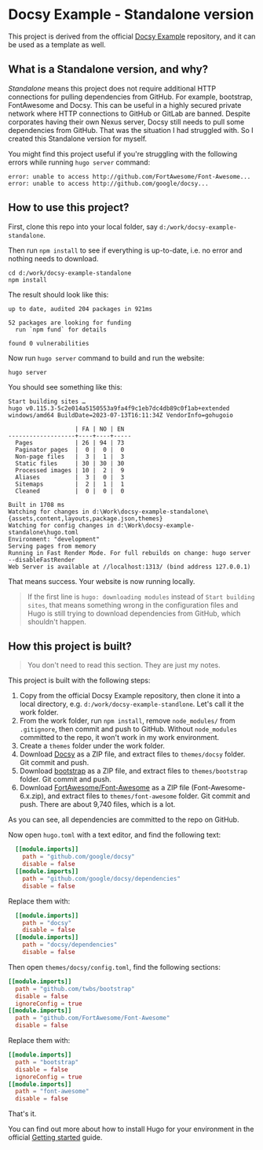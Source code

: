 # Docsy Example - Standalone version

This project is derived from the official [Docsy Example](https://github.com/google/docsy-example) repository, and it can be used as a template as well.

## What is a Standalone version, and why?

*Standalone* means this project does not require additional HTTP connections for pulling dependencies from GitHub. For example, bootstrap, FontAwesome and Docsy. This can be useful in a highly secured private network where HTTP connections to GitHub or GitLab are banned. Despite corporates having their own Nexus server, Docsy still needs to pull some dependencies from GitHub. That was the situation I had struggled with. So I created this Standalone version for myself. 

You might find this project useful if you're struggling with the following errors while running `hugo server` command:

```console
error: unable to access http://github.com/FortAwesome/Font-Awesome...
error: unable to access http://github.com/google/docsy...
```

## How to use this project?

First, clone this repo into your local folder, say `d:/work/docsy-example-standalone`. 

Then run `npm install` to see if everything is up-to-date, i.e. no error and nothing needs to download.

```
cd d:/work/docsy-example-standalone
npm install
```

The result should look like this:

```console
up to date, audited 204 packages in 921ms

52 packages are looking for funding
  run `npm fund` for details

found 0 vulnerabilities
```

Now run `hugo server` command to build and run the website:

```
hugo server
```

You should see something like this:

```console
Start building sites …
hugo v0.115.3-5c2e014a5150553a9fa4f9c1eb7dc4db89c0f1ab+extended windows/amd64 BuildDate=2023-07-13T16:11:34Z VendorInfo=gohugoio

                   | FA | NO | EN
-------------------+----+----+-----
  Pages            | 26 | 94 | 73
  Paginator pages  |  0 |  0 |  0
  Non-page files   |  3 |  1 |  3
  Static files     | 30 | 30 | 30
  Processed images | 10 |  2 |  9
  Aliases          |  3 |  0 |  3
  Sitemaps         |  2 |  1 |  1
  Cleaned          |  0 |  0 |  0

Built in 1708 ms
Watching for changes in d:\Work\docsy-example-standalone\{assets,content,layouts,package.json,themes}
Watching for config changes in d:\Work\docsy-example-standalone\hugo.toml
Environment: "development"
Serving pages from memory
Running in Fast Render Mode. For full rebuilds on change: hugo server --disableFastRender
Web Server is available at //localhost:1313/ (bind address 127.0.0.1)
```

That means success. Your website is now running locally.

> If the first line is `hugo: downloading modules` instead of `Start building sites`, that means something wrong in the configuration files and Hugo is still trying to download dependencies from GitHub, which shouldn't happen.

## How this project is built?

> You don't need to read this section. They are just my notes.

This project is built with the following steps:

1. Copy from the official Docsy Example repository, then clone it into a local directory, e.g. `d:/work/docsy-example-standlone`. Let's call it the work folder.
2. From the work folder, run `npm install`, remove `node_modules/` from `.gitignore`, then commit and push to GitHub. Without `node_modules` committed to the repo, it won't work in my work environment.
3. Create a `themes` folder under the work folder.
4. Download [Docsy](https://github.com/google/docsy) as a ZIP file, and extract files to `themes/docsy` folder. Git commit and push.
5. Download [bootstrap](https://github.com/twbs/bootstrap) as a ZIP file, and extract files to `themes/bootstrap` folder. Git commit and push.
6. Download [FortAwesome/Font-Awesome](https://github.com/FortAwesome/Font-Awesome) as a ZIP file (Font-Awesome-6.x.zip), and extract files to `themes/font-awesome` folder. Git commit and push. There are about 9,740 files, which is a lot.
 
As you can see, all dependencies are committed to the repo on GitHub.

Now open `hugo.toml` with a text editor, and find the following text:

```toml
  [[module.imports]]
    path = "github.com/google/docsy"
    disable = false
  [[module.imports]]
    path = "github.com/google/docsy/dependencies"
    disable = false
```

Replace them with:

```toml
  [[module.imports]]
    path = "docsy"
    disable = false
  [[module.imports]]
    path = "docsy/dependencies"
    disable = false
```

Then open `themes/docsy/config.toml`, find the following sections:

```toml
[[module.imports]]
  path = "github.com/twbs/bootstrap"
  disable = false
  ignoreConfig = true
[[module.imports]]
  path = "github.com/FortAwesome/Font-Awesome"
  disable = false
```

Replace them with:

```toml
[[module.imports]]
  path = "bootstrap"
  disable = false
  ignoreConfig = true
[[module.imports]]
  path = "font-awesome"
  disable = false
```

That's it.

You can find out more about how to install Hugo for your environment in the official [Getting started](https://www.docsy.dev/docs/getting-started/#prerequisites-and-installation) guide.

